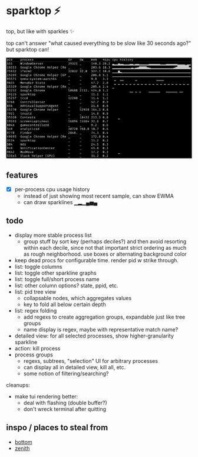 # sparktop ⚡️

top, but like with sparkles ✨

top can't answer "what caused everything to be slow like 30 seconds ago?" but
sparktop can!

![demo](sparktop.png)

## features

- [x] per-process cpu usage history
  - instead of just showing most recent sample, can show EWMA
  - can draw sparklines ▁▂▁▄▅▄

## todo

- display more stable process list
  - group stuff by sort key (perhaps deciles?) and then avoid resorting within each decile, since not that important strict ordering as much as rough neighborhood. use boxes or alternating background color
- keep dead procs for configurable time. render pid w strike through.
- list: toggle columns
- list: toggle other sparkline graphs
- list: toggle full/short process name
- list: other column options? state, ppid, etc.
- list: pid tree view
  - collapsable nodes, which aggregates values
  - key to fold all below certain depth
- list: regex folding
  - add regexs to create aggregation groups, expandable just like tree groups
  - name display is regex, maybe with representative match name?
- detailed view: for all selected processes, show higher-granularity sparkline
- action: kill process
- process groups
  - regexs, subtrees, "selection" UI for arbitrary processes
  - can display all in detailed view, kill all, etc.
  - some notion of filtering/searching?

cleanups:
- make tui rendering better:
  - deal with flashing (double buffer?)
  - don't wreck terminal after quitting

## inspo / places to steal from

- [bottom](https://github.com/ClementTsang/bottom/blob/309ebd8dc3ba35f80c93a296ebc688813e988d03/src/lib.rs#L348)
- [zenith](https://github.com/bvaisvil/zenith/blob/master/src/metrics.rs#L387)
